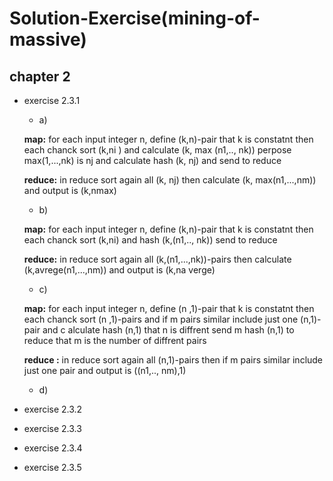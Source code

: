 # Solution-Exercise(mining-of-massive)

## chapter 2
* exercise 2.3.1
  * a)
  
  **map:** for each input integer n, define (k,n)-pair that k is constatnt
  then each chanck sort (k,ni ) and calculate (k, max (n1,.., nk))
  perpose max(1,...,nk) is nj and calculate hash (k, nj) and send to reduce
  
   **reduce:** in reduce sort again all (k, nj) then calculate (k, max(n1,...,nm))
   and output is (k,nmax)
  
  * b)
  
  **map:** for each input integer n, define (k,n)-pair that k is constatnt
  then each chanck sort (k,ni) and hash (k,(n1,.., nk)) send to reduce
  
   **reduce:** in reduce sort again all (k,(n1,...,nk))-pairs then calculate (k,avrege(n1,...,nm))
   and output is (k,na verge) 
   
  * c)
  
  **map:** for each input integer n, define (n ,1)-pair that k is constatnt
  then each chanck sort (n ,1)-pairs and if m pairs similar include just one (n,1)-pair and
  c alculate hash (n,1) that n is diffrent
  send m hash (n,1) to reduce that m is the number of diffrent pairs
  
   **reduce :** in reduce sort again all (n,1)-pairs then if m pairs similar include just one
   pair and output is ((n1,.., nm),1)

  * d)

* exercise 2.3.2
* exercise 2.3.3
* exercise 2.3.4
* exercise 2.3.5
